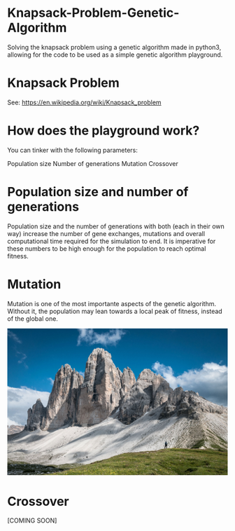 # Knapsack-Problem-Genetic-Algorithm
Solving the knapsack problem using a genetic algorithm made in python3, allowing for the code to be used as a simple genetic algorithm playground.

# Knapsack Problem
See:
https://en.wikipedia.org/wiki/Knapsack_problem

# How does the playground work?
You can tinker with the following parameters:

Population size
Number of generations
Mutation
Crossover

# Population size and number of generations
Population size and the number of generations with both (each in their own way) increase the number of gene exchanges, mutations and overall computational time required for the simulation to end. It is imperative for these numbers to be high enough for the population to reach optimal fitness.

# Mutation
Mutation is one of the most importante aspects of the genetic algorithm. Without it, the population may lean towards a local peak of fitness, instead of the global one.

![Fitness Mountain](/images/mountain.jpg)

# Crossover
[COMING SOON]
